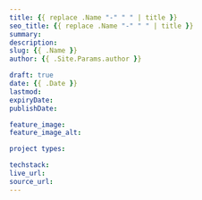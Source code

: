```yaml
---
title: {{ replace .Name "-" " " | title }}
seo_title: {{ replace .Name "-" " " | title }}
summary: 
description: 
slug: {{ .Name }}
author: {{ .Site.Params.author }}

draft: true
date: {{ .Date }}
lastmod: 
expiryDate: 
publishDate: 

feature_image: 
feature_image_alt: 

project types: 

techstack:
live_url: 
source_url: 
---
```


